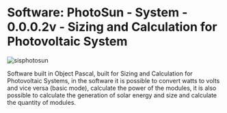 # Software: PhotoSun - System - 0.0.0.2v - Sizing and Calculation for Photovoltaic System

![sisphotosun](https://repository-images.githubusercontent.com/867471275/cc909768-9e22-4f51-84ba-63f57b929e79)

Software built in Object Pascal, built for Sizing and Calculation for Photovoltaic Systems, in the software it is possible to convert watts to volts and vice versa (basic mode), calculate the power of the modules, it is also possible to calculate the generation of solar energy and size and calculate the quantity of modules.
